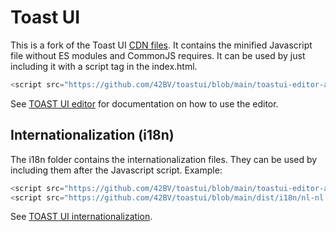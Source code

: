 # Toast UI
This is a fork of the Toast UI [CDN files](https://www.jsdelivr.com/package/npm/@toast-ui/editor).
It contains the minified Javascript file without ES modules and CommonJS requires.
It can be used by just including it with a script tag in the index.html.

```javascript
<script src="https://github.com/42BV/toastui/blob/main/toastui-editor-all.min.js"></script>
```

See [TOAST UI editor](https://github.com/nhn/tui.editor) for documentation on how to use the editor.

## Internationalization (i18n)
The i18n folder contains the internationalization files. They can be used by including them after
the Javascript script. Example:

```javascript
<script src="https://github.com/42BV/toastui/blob/main/toastui-editor-all.min.js"></script>
<script src="https://github.com/42BV/toastui/blob/main/dist/i18n/nl-nl.js"></script>
```

See [TOAST UI internationalization](https://nhn.github.io/tui.editor/latest/tutorial-example16-i18n).